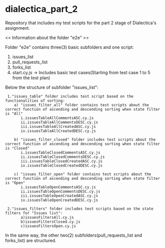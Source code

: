 # dialectica_part_2

Repository that includes my test scripts for the part 2 stage of Dialectica's assignment.

<< Information about the folder "e2e" >>

Folder "e2e" contains three(3) basic subfolders and one script:
  1. issues_list
  2. pull_requests_list
  3. forks_list
  4. start.cy.js -> Includes basic test cases(Starting from test case 1 to 5 from the test plan)
  
Below the structure of subfolder "issues_list":
        
     1."issues_table" folder includes test script based on the functionalities of sorting:
        a) "issues_filter_all" folder contains test scripts about the correct function of ascending and descending sorting when state filter is "All"
           i.issuesTableAllCommentsASC.cy.js
           ii.issuesTableAllCommentsDESC.cy.js
           iii.issuesTableAllCreatedASC.cy.js
           iv.issuesTableAllCreatedDESC.cy.js
          
        b) "issues_filter_closed" folder includes test scripts about the correct function of ascending and descending sorting when state filter is "Closed"
           i.issuesTableClosedCommentsASC.cy.js
           ii.issuesTableClosedCommentsDESC.cy.js
           iii.issuesTableClosedCreatedASC.cy.js
           iv.issuesTableClosedCreatedDESC.cy.js
          
        c) "issues_filter_open" folder contains test scripts about the correct function of ascending and descending sorting when state filter is "Open"
           i.issuesTableOpenCommentsASC.cy.js
           ii.issuesTableOpenCommentsDESC.cy.js
           iii.issuesTableOpenCreatedASC.cy.js
           iv.issuesTableOpenCreatedDESC.cy.js
           
     2."issues_filters" folder includes test scripts based on the state filters for "Issues list":
           a)issuesFiltersAll.cy.js
           b)issuesFiltersClosed.cy.js
           c)issuesFiltersOpen.cy.js
 
 In the same way, the other two(2) subfolders(pull_requests_list and forks_list) are structured.
